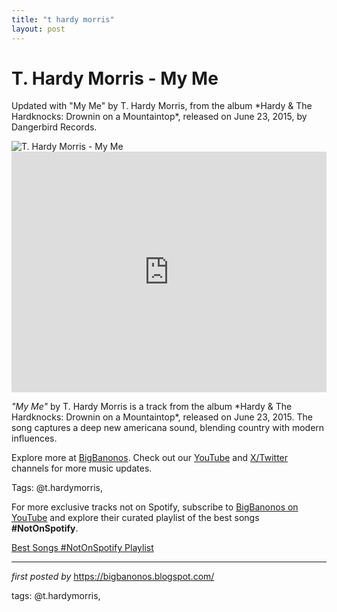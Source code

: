 ```yaml
---
title: "t hardy morris"
layout: post
---
```

<!-- Title of the Post -->
<h1 >T. Hardy Morris - My Me</h1> <!-- Introductory Text -->
<p >Updated with "My Me" by T. Hardy Morris, from the album *Hardy & The Hardknocks: Drownin on a Mountaintop*, released on June 23, 2015, by Dangerbird Records.</p> <!-- Featured Image -->
<div > <img src="https://images.genius.com/d461243b7875e9295fcf4d8a83998b5f.610x610x1.jpg" alt="T. Hardy Morris - My Me" />
</div> <!-- YouTube Video Embed -->
<div > <iframe width="100%" height="385" src="https://www.youtube.com/embed/-qihtz9X-r0" title="T. Hardy Morris - 'My Me' (Music Video)" frameborder="0" allow="accelerometer; autoplay; clipboard-write; encrypted-media; gyroscope; picture-in-picture; web-share" referrerpolicy="strict-origin-when-cross-origin" allowfullscreen></iframe>
</div> <!-- Song Information -->
<div > <p><em>"My Me"</em> by T. Hardy Morris is a track from the album *Hardy & The Hardknocks: Drownin on a Mountaintop*, released on June 23, 2015. The song captures a deep new americana sound, blending country with modern influences.</p>
</div> <!-- Footer Links -->
<div > <p>Explore more at <a href="https://bigbanonos.blogspot.com/" target="_blank">BigBanonos</a>. Check out our <a href="https://www.youtube.com/@BigBanonos" target="_blank">YouTube</a> and <a href="https://x.com/bigbanonos" target="_blank">X/Twitter</a> channels for more music updates.</p>
</div> <!-- Tags -->
<p >Tags: @t.hardymorris,</p>


<!--Subscribe and Playlist Links-->
<div>
    <p>For more exclusive tracks not on Spotify, subscribe to <a href="https://www.youtube.com/@BigBanonos" target="_blank">BigBanonos on YouTube</a> and explore their curated playlist of the best songs <strong>#NotOnSpotify</strong>.</p>
    <p><a href="https://www.youtube.com/playlist?list=PLtuNtuTatqI0kFahUCbtbfenC_ET5O_tr" target="_blank">Best Songs #NotOnSpotify Playlist<br /></a></p></div>

<hr />

<p><em>first posted by</em> <a href="https://bigbanonos.blogspot.com/" rel="noopener" target="_new">https://bigbanonos.blogspot.com/</a></p>

<p>tags: @t.hardymorris,</p>
